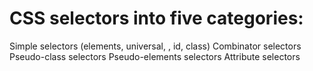 # CSS selectors into five categories:

Simple selectors (elements, universal, , id, class)
Combinator selectors
Pseudo-class selectors
Pseudo-elements selectors 
Attribute selectors